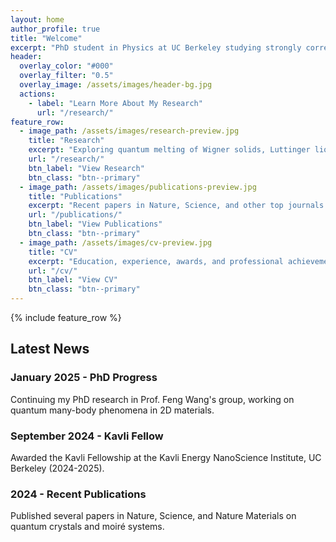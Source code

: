 ```yaml
---
layout: home
author_profile: true
title: "Welcome"
excerpt: "PhD student in Physics at UC Berkeley studying strongly correlated 2D electron systems with scanning tunneling microscopy"
header:
  overlay_color: "#000"
  overlay_filter: "0.5"
  overlay_image: /assets/images/header-bg.jpg
  actions:
    - label: "Learn More About My Research"
      url: "/research/"
feature_row:
  - image_path: /assets/images/research-preview.jpg
    title: "Research"
    excerpt: "Exploring quantum melting of Wigner solids, Luttinger liquids, and moiré excited states in 2D materials."
    url: "/research/"
    btn_label: "View Research"
    btn_class: "btn--primary"
  - image_path: /assets/images/publications-preview.jpg
    title: "Publications"
    excerpt: "Recent papers in Nature, Science, and other top journals on 2D quantum materials."
    url: "/publications/"
    btn_label: "View Publications"
    btn_class: "btn--primary"
  - image_path: /assets/images/cv-preview.jpg
    title: "CV"
    excerpt: "Education, experience, awards, and professional achievements."
    url: "/cv/"
    btn_label: "View CV"
    btn_class: "btn--primary"
---
```


{% include feature_row %}

## Latest News

### January 2025 - PhD Progress
Continuing my PhD research in Prof. Feng Wang's group, working on quantum many-body phenomena in 2D materials.

### September 2024 - Kavli Fellow
Awarded the Kavli Fellowship at the Kavli Energy NanoScience Institute, UC Berkeley (2024-2025).

### 2024 - Recent Publications
Published several papers in Nature, Science, and Nature Materials on quantum crystals and moiré systems.
